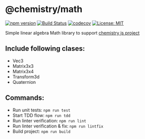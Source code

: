 # @chemistry/math

[![npm version](https://badge.fury.io/js/%40chemistry%2Fmath.svg)](https://badge.fury.io/js/%40chemistry%2Fmath)
[![Build Status](https://travis-ci.com/chemistry/chem-ui-lib.svg?branch=master)](https://travis-ci.org/chemistry/chem-ui-lib)
[![codecov](https://codecov.io/gh/chemistry/chem-js-lib/branch/master/graph/badge.svg)](https://codecov.io/gh/chemistry/chem-js-lib)
[![License: MIT](https://img.shields.io/badge/License-MIT-yellow.svg)](https://opensource.org/licenses/MIT)

Simple linear algebra Math library to support [chemistry js project](http://vreshch.com/chemistry-js.html)

## Include following clases:
  * Vec3
  * Matrix3x3
  * Matrix3x4
  * Transform3d
  * Quaternion

## Commands:
  * Run unit tests: `npm run test`
  * Start TDD flow: `npm run tdd`
  * Run linter verification: `npm run lint`
  * Run linter verification & fix: `npm run lintfix`
  * Build project: `npm run build`
